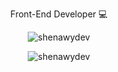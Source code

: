 <p align="center">Front-End Developer 💻</p>


<p align="center"><img src="https://github-readme-streak-stats.herokuapp.com/?user=shenawydev&count_private=true&theme=github-dark&hide_border=true" alt="shenawydev" /></p>


<p align="center"><img src="https://github-readme-stats.vercel.app/api/top-langs/?username=shenawydev&layout=compact&theme=github_dark&hide_border=true" alt="shenawydev" /></p>
